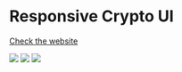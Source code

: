 # Responsive Crypto UI
 
[Check the website](https://jesugarcia.github.io/Responsive-CryptoWeb-UI/)

![](https://gyazo.com/f036a9d3393c98a8409284dcbab6eb8c) 
![](https://gyazo.com/b56017a5e073c75dcf1bf08be30abc13)
![](https://gyazo.com/b699cb21fbaf8d93973ac43d2054ed5f)

